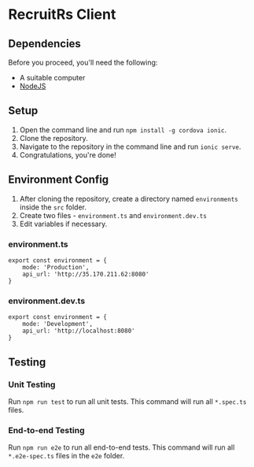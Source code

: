 # RecruitRs Client

## Dependencies

Before you proceed, you'll need the following:
- A suitable computer
- [NodeJS](https://nodejs.org/en/)

## Setup

1. Open the command line and run `npm install -g cordova ionic`.
2. Clone the repository.
3. Navigate to the repository in the command line and run `ionic serve`.
4. Congratulations, you're done!

## Environment Config

1. After cloning the repository, create a directory named `environments` inside the `src` folder.
2. Create two files - `environment.ts` and `environment.dev.ts`
3. Edit variables if necessary.

### environment.ts

```
export const environment = {
    mode: 'Production',
    api_url: 'http://35.170.211.62:8080'
}
```

### environment.dev.ts

```
export const environment = {
    mode: 'Development',
    api_url: 'http://localhost:8080'
}
```

## Testing

### Unit Testing

Run `npm run test` to run all unit tests. This command will run all `*.spec.ts` files.

### End-to-end Testing

Run `npm run e2e` to run all end-to-end tests. This command will run all `*.e2e-spec.ts` files in the `e2e` folder.
